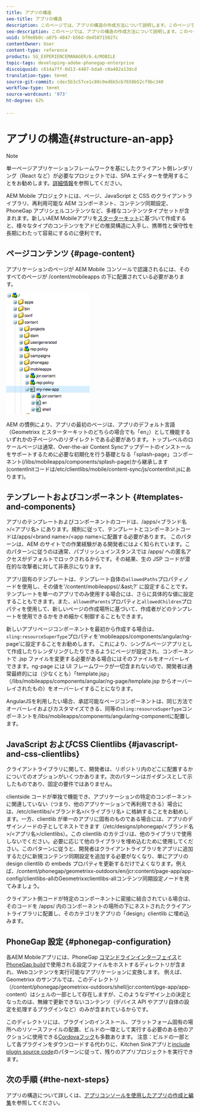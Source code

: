 ```yaml
---
title: アプリの構造
seo-title: アプリの構造
description: このページでは、アプリの構造の作成方法について説明します。このページでは、テンプレートやコンポーネントを構造化する方法と、JavaScript および CSS のクライアントライブラリについて説明します。
seo-description: このページでは、アプリの構造の作成方法について説明します。このページでは、テンプレートやコンポーネントを構造化する方法と、JavaScript および CSS のクライアントライブラリについて説明します。
uuid: bf0e8b0c-a075-4847-b56d-de458715027c
contentOwner: User
content-type: reference
products: SG_EXPERIENCEMANAGER/6.4/MOBILE
topic-tags: developing-adobe-phonegap-enterprise
discoiquuid: c614a7ff-0d13-4407-bda0-c0a402a13dcd
translation-type: tm+mt
source-git-commit: cdec5b3c57ce1c80c0ed6b5cb7650b52cf9bc340
workflow-type: tm+mt
source-wordcount: '973'
ht-degree: 62%

---
```



# アプリの構造{#structure-an-app}

>[!NOTE]
>
>単一ページアプリケーションフレームワークを基にしたクライアント側レンダリング（React など）が必要なプロジェクトでは、SPA エディターを使用することをお勧めします。[詳細情報](/help/sites-developing/spa-overview.md)を参照してください。

AEM Mobile プロジェクトには、ページ、JavaScript と CSS のクライアントライブラリ、再利用可能な AEM コンポーネント、コンテンツ同期設定、PhoneGap アプリシェルコンテンツなど、多様なコンテンツタイプセットが含まれます。新しいAEM Mobileアプリを[スターターキット](https://github.com/Adobe-Marketing-Cloud-Apps/aem-phonegap-starter-kit)に基づいて作成すると、様々なタイプのコンテンツをアドビの推奨構造に入手し、携帯性と保守性を長期にわたって容易にするのに便利です。

## ページコンテンツ {#page-content}

アプリケーションのページが AEM Mobile コンソールで認識されるには、そのすべてのページが /content/mobileapps の下に配置されている必要があります。

![chlimage_1-52](assets/chlimage_1-52.png)

AEM の慣例により、アプリの最初のページは、アプリのデフォルト言語（Geometrixx とスターターキットのどちらの場合でも「en」）として機能するいずれかの子ページへのリダイレクトである必要があります。トップレベルのロケールページは通常、Over-the-air Content Syncアップデートのインストールをサポートするために必要な初期化を行う基礎となる「splash-page」コンポーネント(/libs/mobileapps/components/splash-page)から継承します(contentInitコードは/etc/clientlibs/mobile/content-sync/js/contentInit.jsにあります)。

## テンプレートおよびコンポーネント {#templates-and-components}

アプリのテンプレートおよびコンポーネントのコードは、/apps/&lt;ブランド名>/&lt;アプリ名> にあります。規則に従って、テンプレートとコンポーネントコードは/apps/&lt;brand name>/&lt;app name>に配置する必要があります。 このパターンは、AEM のサイトでの作業経験がある開発者にはよく知られています。このパターンに従うのは通常、パブリッシュインスタンスでは /apps/ への匿名アクセスがデフォルトでロックされるからです。その結果、生の JSP コードが潜在的な攻撃者に対して非表示になります。

アプリ固有のテンプレートは、テンプレート自体の`allowedPaths`プロパティノードを使用し、その値を&#39;/content/mobileapps(/.&amp;ast;?&#39; に設定することです。テンプレートを単一のアプリでのみ使用する場合には、さらに具体的な値に設定することもできます。また、`allowedParents`プロパティと`allowedChildren`プロパティを使用して、新しいページの作成場所に基づいて、作成者がどのテンプレートを使用できるかをきめ細かく制御することもできます。

新しいアプリページコンポーネントを最初から作成する場合は、`sling:resourceSuperType`プロパティを&#39;mobileapps/components/angular/ng-page&#39;に設定することをお勧めします。 これにより、シングルページアプリとして作成したりレンダリングしたりできるようにページが設定され、コンポーネントで .jsp ファイルを変更する必要がある場合にはそのファイルをオーバーレイできます。ng-page には UI フレームワークが一切含まれないので、開発者は通常最終的には（少なくとも）「template.jsp」（/libs/mobileapps/components/angular/ng-page/template.jsp からオーバーレイされたもの）をオーバーレイすることになります。

AngularJSを利用したい場合、承認可能なページコンポーネントは、同じ方法でオーバーレイおよびカスタマイズできる、同等の`sling:resourceSuperType`コンポーネントを/libs/mobileapps/components/angular/ng-componentに配置します。

## JavaScript およびCSS Clientlibs {#javascript-and-css-clientlibs}

クライアントライブラリに関して、開発者は、リポジトリ内のどこに配置するかについてのオプションがいくつかあります。次のパターンはガイダンスとして示したものであり、固定の要件ではありません。

clientside コードが単独で機能でき、アプリケーションの特定のコンポーネントに関連していない（つまり、他のアプリケーションで再利用できる）場合には、/etc/clientlibs/&lt;ブランド名>/&lt;ライブラリ名> に格納することをお勧めします。一方、clientlib が単一のアプリに固有のものである場合には、アプリのデザインノードの子としてネストできます（/etc/designs/phonegap/&lt;ブランド名>/&lt;アプリ名>/clientlibs）。この clientlib のカテゴリは、他のライブラリで使用しないでください。必要に応じて他のライブラリを埋め込むために使用してください。このパターンに従うと、開発者はクライアントライブラリをアプリに追加するたびに新規コンテンツ同期設定を追加する必要がなくなり、単にアプリの design clientlib の embeds プロパティを更新するだけでよくなります。例えば、/content/phonegap/geometrixx-outdoors/en/jcr:content/page-app/app-config/clientlibs-allのGeometrixxclientlibs-allコンテンツ同期設定ノードを見てみましょう。

クライアント側コードが特定のコンポーネントに密接に結合されている場合は、そのコードを /apps/ 内のコンポーネントの場所の下にネストされたクライアントライブラリに配置し、そのカテゴリをアプリの「design」clientlib に埋め込みます。

## PhoneGap 設定  {#phonegap-configuration}

各AEM Mobileアプリには、PhoneGap [コマンドラインインターフェイス](https://github.com/phonegap/phonegap-cli)と[PhoneGap build](https://build.phonegap.com/)で使用される設定ファイルをホストするディレクトリが含まれ、Webコンテンツを実行可能なアプリケーションに変換します。 例えば、Geometrixx のサンプルでは、このディレクトリ（/content/phonegap/geometrixx-outdoors/shell/jcr:content/pge-app/app-content）はシェルの一部として存在しますが、このようなデザイン上の決定となったのは、無線で更新できないコンテンツ（デバイス API やアプリ自体の設定を処理するプラグインなど）のみが含まれているからです。

このディレクトリには、プラグインのインストール、プラットフォーム固有の場所へのリソースファイルの配置、ビルドの一環として実行する必要のある他のアクションに使用できる[Cordovaフック](https://cordova.apache.org/docs/en/edge/guide_appdev_hooks_index.md.html#Hooks%20Guide)も多数あります。 注意：ビルドの一部として各プラグインをダウンロードする代わりに、Kitchen Sinkアプリと[include plugin source code](https://github.com/blefebvre/aem-phonegap-kitchen-sink/tree/master/content/src/main/content/jcr_root/content/phonegap/kitchen-sink/shell/_jcr_content/pge-app/app-content/phonegap/plugins)のパターンに従って、残りのアプリプロジェクトを実行できます。

## 次の手順 {#the-next-steps}

アプリの構造について詳しくは、[アプリコンソールを使用したアプリの作成と編集](/help/mobile/phonegap-apps-console.md)を参照してください。
